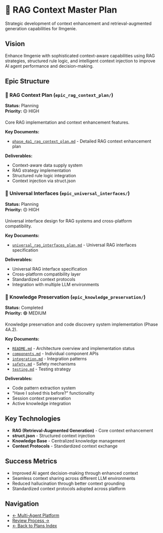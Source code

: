 # 🧠 RAG Context Master Plan

Strategic development of context enhancement and retrieval-augmented generation capabilities for llmgenie.

## Vision
Enhance llmgenie with sophisticated context-aware capabilities using RAG strategies, structured rule logic, and intelligent context injection to improve AI agent performance and decision-making.

## Epic Structure

### 🎯 RAG Context Plan (`epic_rag_context_plan/`)
**Status:** Planning  
**Priority:** 🟡 HIGH

Core RAG implementation and context enhancement features.

**Key Documents:**
- [`phase_4a1_rag_context_plan.md`](epic_rag_context_plan/phase_4a1_rag_context_plan.md) - Detailed RAG context enhancement plan

**Deliverables:**
- Context-aware data supply system
- RAG strategy implementation
- Structured rule logic integration
- Context injection via struct.json

### 🔗 Universal Interfaces (`epic_universal_interfaces/`)
**Status:** Planning  
**Priority:** 🟡 HIGH

Universal interface design for RAG systems and cross-platform compatibility.

**Key Documents:**
- [`universal_rag_interfaces_plan.md`](epic_universal_interfaces/universal_rag_interfaces_plan.md) - Universal RAG interfaces specification

**Deliverables:**
- Universal RAG interface specification
- Cross-platform compatibility layer
- Standardized context protocols
- Integration with multiple LLM environments

### 🧠 Knowledge Preservation (`epic_knowledge_preservation/`)
**Status:** Completed  
**Priority:** 🟢 MEDIUM

Knowledge preservation and code discovery system implementation (Phase 4A.2).

**Key Documents:**
- [`README.md`](epic_knowledge_preservation/README.md) - Architecture overview and implementation status
- [`components.md`](epic_knowledge_preservation/components.md) - Individual component APIs
- [`integration.md`](epic_knowledge_preservation/integration.md) - Integration patterns
- [`safety.md`](epic_knowledge_preservation/safety.md) - Safety mechanisms
- [`testing.md`](epic_knowledge_preservation/testing.md) - Testing strategy

**Deliverables:**
- Code pattern extraction system
- "Have I solved this before?" functionality
- Session context preservation
- Active knowledge integration

## Key Technologies
- **RAG (Retrieval-Augmented Generation)** - Core context enhancement
- **struct.json** - Structured context injection
- **Knowledge Base** - Centralized knowledge management
- **Context Protocols** - Standardized context exchange

## Success Metrics
- Improved AI agent decision-making through enhanced context
- Seamless context sharing across different LLM environments
- Reduced hallucination through better context grounding
- Standardized context protocols adopted across platform

## Navigation
- [← Multi-Agent Platform](../master_multiagent_platform/index.md)
- [Review Process →](../master_review/index.md)
- [← Back to Plans Index](../index.md) 